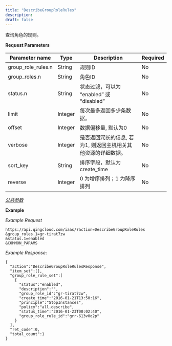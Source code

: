 ```yaml
---
title: "DescribeGroupRoleRules"
description: 
draft: false
---
```




查询角色的规则。

**Request Parameters**

| Parameter name | Type | Description | Required |
| --- | --- | --- | --- |
| group_role_rules.n | String | 规则ID | No |
| group_roles.n | String | 角色ID | No |
| status.n | String | 状态过滤，可以为 “enabled” 或 “disabled” | No |
| limit | Integer | 每次最多返回多少条数据。 | No |
| offset | Integer | 数据偏移量, 默认为0 | No |
| verbose | Integer | 是否返回冗长的信息, 若为1, 则返回主机相关其他资源的详细数据。 | No |
| sort_key | String | 排序字段，默认为 create_time | No |
| reverse | Integer | 0 为增序排列；1 为降序排列 | No |

[_公共参数_](../../common/parameters.html#api-common-parameters)

**Example**

_Example Request_

```
https://api.qingcloud.com/iaas/?action=DescribeGroupRoleRules
&group_roles.1=gr-tirat7zw
&status.1=enabled
&COMMON_PARAMS
```

_Example Response_:

```
{
  "action":"DescribeGroupRoleRulesResponse",
  "item_set":[],
  "group_role_rule_set":[
    {
      "status":"enabled",
      "description":"",
      "group_role_id":"gr-tirat7zw",
      "create_time":"2016-01-21T13:50:16",
      "principle":"StopInstances",
      "policy":"all.describe",
      "status_time":"2016-01-23T00:02:40",
      "group_role_rule_id":"grr-613v0o2p"
    }
  ],
  "ret_code":0,
  "total_count":1
}
```
